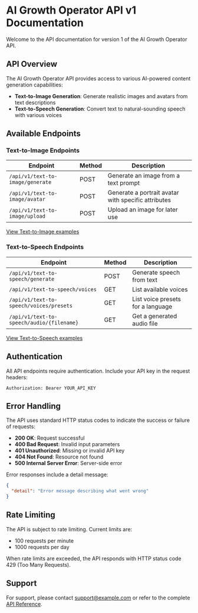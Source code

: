 # AI Growth Operator API v1 Documentation

Welcome to the API documentation for version 1 of the AI Growth Operator API.

## API Overview

The AI Growth Operator API provides access to various AI-powered content generation capabilities:

- **Text-to-Image Generation**: Generate realistic images and avatars from text descriptions
- **Text-to-Speech Generation**: Convert text to natural-sounding speech with various voices

## Available Endpoints

### Text-to-Image Endpoints

| Endpoint | Method | Description |
|----------|--------|-------------|
| `/api/v1/text-to-image/generate` | POST | Generate an image from a text prompt |
| `/api/v1/text-to-image/avatar` | POST | Generate a portrait avatar with specific attributes |
| `/api/v1/text-to-image/upload` | POST | Upload an image for later use |

[View Text-to-Image examples](./text_to_image_examples.md)

### Text-to-Speech Endpoints

| Endpoint | Method | Description |
|----------|--------|-------------|
| `/api/v1/text-to-speech/generate` | POST | Generate speech from text |
| `/api/v1/text-to-speech/voices` | GET | List available voices |
| `/api/v1/text-to-speech/voices/presets` | GET | List voice presets for a language |
| `/api/v1/text-to-speech/audio/{filename}` | GET | Get a generated audio file |

[View Text-to-Speech examples](./text_to_speech_examples.md)

## Authentication

All API endpoints require authentication. Include your API key in the request headers:

```
Authorization: Bearer YOUR_API_KEY
```

## Error Handling

The API uses standard HTTP status codes to indicate the success or failure of requests:

- **200 OK**: Request successful
- **400 Bad Request**: Invalid input parameters
- **401 Unauthorized**: Missing or invalid API key
- **404 Not Found**: Resource not found
- **500 Internal Server Error**: Server-side error

Error responses include a detail message:

```json
{
  "detail": "Error message describing what went wrong"
}
```

## Rate Limiting

The API is subject to rate limiting. Current limits are:

- 100 requests per minute
- 1000 requests per day

When rate limits are exceeded, the API responds with HTTP status code 429 (Too Many Requests).

## Support

For support, please contact [support@example.com](mailto:support@example.com) or refer to the complete [API Reference](https://docs.example.com/api). 